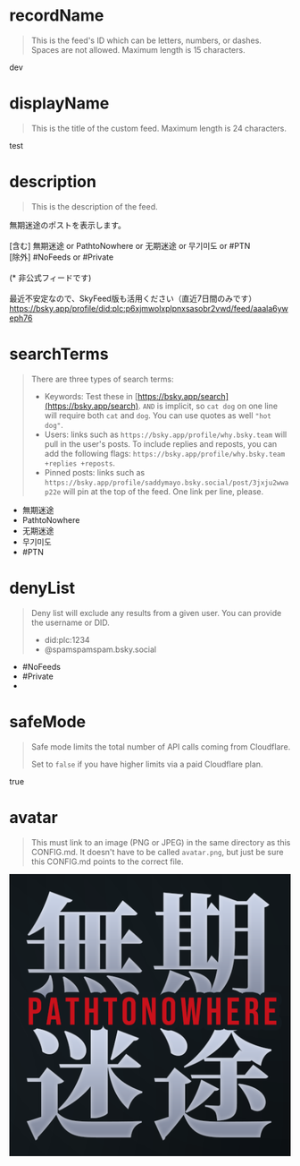 
# recordName

> This is the feed's ID which can be letters, numbers, or dashes. Spaces are not allowed. Maximum length is 15 characters.

dev

# displayName

> This is the title of the custom feed. Maximum length is 24 characters.

test

# description

> This is the description of the feed.

無期迷途のポストを表示します。<br>
<br>
[含む] 無期迷途 or PathtoNowhere or 无期迷途 or 무기미도 or #PTN<br>
[除外] #NoFeeds or #Private<br>
<br>
(* 非公式フィードです)<br>
<br>
最近不安定なので、SkyFeed版も活用ください（直近7日間のみです）<br>
https://bsky.app/profile/did:plc:p6xjmwolxplpnxsasobr2vwd/feed/aaala6yweph76


# searchTerms

> There are three types of search terms:
>
> - Keywords: Test these in [https://bsky.app/search](https://bsky.app/search). `AND` is implicit, so `cat dog` on one line will require both `cat` and `dog`. You can use quotes as well `"hot dog"`.
> - Users: links such as `https://bsky.app/profile/why.bsky.team` will pull in the user's posts. To include replies and reposts, you can add the following flags: `https://bsky.app/profile/why.bsky.team +replies +reposts`.
> - Pinned posts: links such as `https://bsky.app/profile/saddymayo.bsky.social/post/3jxju2wwap22e` will pin at the top of the feed. One link per line, please.

- 無期迷途
- PathtoNowhere
- 无期迷途
- 무기미도
- #PTN

# denyList

> Deny list will exclude any results from a given user. You can provide the username or DID.
>
> - did:plc:1234
> - @spamspamspam.bsky.social

- #NoFeeds
- #Private
- 

# safeMode

> Safe mode limits the total number of API calls coming from Cloudflare.
>
> Set to `false` if you have higher limits via a paid Cloudflare plan.

true

# avatar

> This must link to an image (PNG or JPEG) in the same directory as this CONFIG.md. It doesn't have to be called `avatar.png`, but just be sure this CONFIG.md points to the correct file.

![](icon-feed-PTN_001.png)
